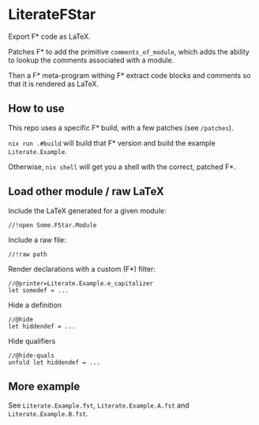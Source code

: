 # LiterateFStar

Export F* code as LaTeX.

Patches F* to add the primitive `comments_of_module`, which adds the
ability to lookup the comments associated with a module.

Then a F* meta-program withing F* extract code blocks and comments so
that it is rendered as LaTeX.

## How to use
This repo uses a specific F* build, with a few patches (see
`/patches`).

`nix run .#build` will build that F* version and build the example
`Literate.Example`.

Otherwise, `nix shell` will get you a shell with the correct, patched
F*.

## Load other module / raw LaTeX
Include the LaTeX generated for a given module:
```
//!open Some.FStar.Module
```

Include a raw file:
```
//!raw path
```

Render declarations with a custom (F*) filter:
```
//@printer=Literate.Example.e_capitalizer
let somedef = ...
```

Hide a definition
```
//@hide
let hiddendef = ...
```

Hide qualifiers
```
//@hide-quals
unfold let hiddendef = ...
```

## More example
See `Literate.Example.fst`, `Literate.Example.A.fst` and `Literate.Example.B.fst`.

